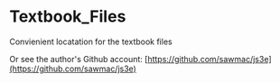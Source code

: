 # Textbook_Files
Convienient locatation for the textbook files

Or see the author's Github account:
[https://github.com/sawmac/js3e](https://github.com/sawmac/js3e)
